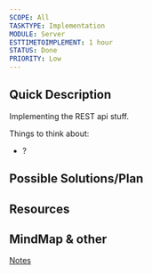 ```yaml
---
SCOPE: All
TASKTYPE: Implementation
MODULE: Server
ESTTIMETOIMPLEMENT: 1 hour
STATUS: Done
PRIORITY: Low
---
```




## Quick Description
Implementing the REST api stuff. 


Things to think about:
- ?


## Possible Solutions/Plan


## Resources


## MindMap & other 

[Notes](obsidian://open?vault=ObsidianDocs&file=Server%2FAPI%20%26%20Endpoints)